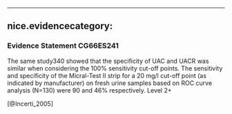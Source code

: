 
---
nice.evidencecategory: 
---

### Evidence Statement CG66ES241
The same study340 showed that the specificity of UAC and UACR was similar when considering
the 100% sensitivity cut-off points. The sensitivity and specificity of the Micral-Test II strip for
a 20 mg/l cut-off point (as indicated by manufacturer) on fresh urine samples based on ROC
curve analysis (N=130) were 90 and 46% respectively. Level 2+

[@Incerti_2005]


